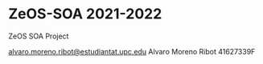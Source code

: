 # ZeOS-SOA 2021-2022
ZeOS SOA Project

alvaro.moreno.ribot@estudiantat.upc.edu
Alvaro Moreno Ribot
41627339F
